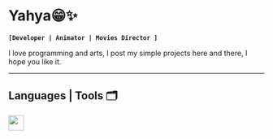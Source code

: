 # Yahya😁✨

**`[Developer | Animator | Movies Director ] `**

I love programming and arts, I post my simple projects here and there, I hope you like it.

---

## Languages | Tools 🗂️

<img align="left" width="30px" style="padding-right:10px;" src="https://cdn.jsdelivr.net/gh/devicons/devicon/icons/javascript/javascript-plain.svg" />
